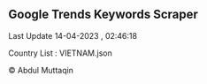 

## Google Trends Keywords Scraper 
 
Last Update 14-04-2023 , 02:46:18

Country List :
VIETNAM.json



© Abdul Muttaqin 
